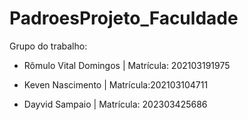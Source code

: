 # PadroesProjeto_Faculdade

Grupo do trabalho: 

- Rômulo Vital Domingos | Matrícula: 202103191975

- Keven Nascimento | Matrícula:202103104711

- Dayvid Sampaio | Matrícula: 202303425686


